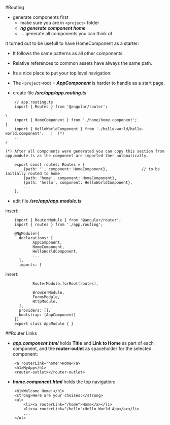 #Routing
* generate components first
    * make sure you are in ```<project>``` folder
    * ***ng generate component home***
    * ... generate all components you can think of
    
It turned out to be usefull to have HomeComponent as a starter:
* It follows the same patterns as all other components. 
* Relative references to common assets have always the same path.
* Its a nice place to put your top level navigation.
* The ```<project>```root = ***AppComponent*** is harder to handle as a start page.


* create file ***/src/app/app.routing.ts***
```
    // app.routing.ts
    import { Routes } from '@angular/router';
                                                                                \
    import { HomeComponent } from './home/home.component';                       |
    import { HelloWorldComponent } from './hello-world/hello-world.component';   |  (*)
    ...                                                                         /  
```    
    (*) After all components were generated you can copy this section from app.module.ts as the component are imported ther automatically.
```    
    export const routes: Routes = [
        {path: '', component: HomeComponent},               // to be initially routed to home
        {path: 'home', component: HomeComponent},
        {path: 'hello', component: HelloWorldComponent},
        ...
    ];
```

* edit file ***/src/app/app.module.ts***

insert:
```
    import { RouterModule } from '@angular/router';
    import { routes } from './app.routing';
```
```    
    @NgModule({
      declarations: [
            AppComponent,
            HomeComponent,
            HelloWorldComponent,
            ...
      ],
      imports: [
```      
insert:
```  
            RouterModule.forRoot(routes),
``` 
```                 
            BrowserModule,
            FormsModule,
            HttpModule,
      ],
      providers: [],
      bootstrap: [AppComponent]
    })
    export class AppModule { }
```
##Router Links
* ***app.component.html*** holds **Title** and **Link to Home** as part of each component, and the **router-outlet** as spaceholder for the selected component:
```angular2html
    <a routerLink="home">Home</a>
    <h1>MyApp</h1>
    <router-outlet></router-outlet>
```
* ***home.component.html*** holds the top navigation:
```angular2html
    <h1>Welcome Home!</h1>
    <strong>Here are your choises:</strong>
    <ul>
        <li><a routerLink="/home">Home</a></li>
        <li><a routerLink="/hello">Hello World App</a></li>
        ...
    </ul>
```